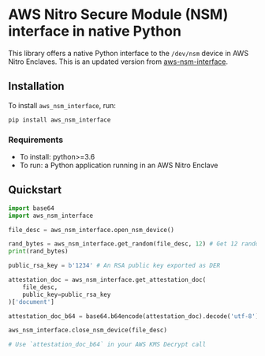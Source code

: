 # AWS Nitro Secure Module (NSM) interface in native Python 

This library offers a native Python interface to the `/dev/nsm` device in AWS Nitro Enclaves. This is an updated version from [aws-nsm-interface](https://github.com/donkersgoed/aws-nsm-interface).

## Installation
To install `aws_nsm_interface`, run:

```
pip install aws_nsm_interface
```

### Requirements
* To install: python>=3.6
* To run: a Python application running in an AWS Nitro Enclave

## Quickstart
```python
import base64
import aws_nsm_interface

file_desc = aws_nsm_interface.open_nsm_device()

rand_bytes = aws_nsm_interface.get_random(file_desc, 12) # Get 12 random bytes from /dev/nsm
print(rand_bytes)

public_rsa_key = b'1234' # An RSA public key exported as DER

attestation_doc = aws_nsm_interface.get_attestation_doc(
    file_desc,
    public_key=public_rsa_key
)['document']

attestation_doc_b64 = base64.b64encode(attestation_doc).decode('utf-8')

aws_nsm_interface.close_nsm_device(file_desc)

# Use `attestation_doc_b64` in your AWS KMS Decrypt call
```
